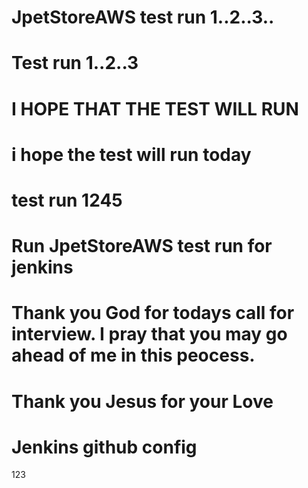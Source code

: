 # JpetStoreAWS test run 1..2..3..
# Test run 1..2..3
# I HOPE THAT THE TEST WILL RUN
# i hope the test will run today
# test run 1245
# Run JpetStoreAWS test run for jenkins
# Thank you God for todays call for interview. I pray that you may go ahead of me in this peocess.
# Thank you Jesus for your Love
# Jenkins github config
123 
